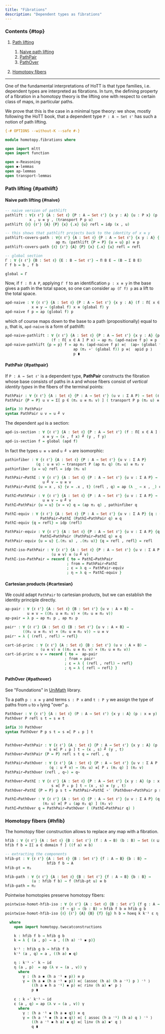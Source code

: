 ```yaml
---
title: "Fibrations"
description: "Dependent types as fibrations"
---
```



### Contents {#top}

1. [Path lifting](#pathlift)
   1. [Naive path lifting](#naive)
   1. [PathPair](#pathpair)
   1. [PathOver](#pathover)

1. [Homotopy fibers](#hfib)
--------------------------------------------------

One of the fundamental interpretations of HoTT is that type families, i.e. dependent types are interpreted as fibrations. In turn, the defining property of  a fibration in a homotopy theory is the lifting one with respect to certain class of maps, in particular paths.

We prove that this is the case in a minimal type theory: we show, mostly following the HoTT book, that a dependent type `P : A → Set ℓ'` has such a notion of path lifting. 


```agda
{-# OPTIONS --without-K --safe #-}

module homotopy.fibrations where

open import mltt
open import function

open ≡-Reasoning
open ◾-lemmas
open ap-lemmas
open transport-lemmas
```

### Path lifting {#pathlift}

#### Naive path lifting {#naive}

```agda
-- naive version of pathlift
pathlift : ∀{ℓ ℓ'} {A : Set ℓ} {P : A → Set ℓ'} {x y : A} {u : P x} (p : x ≡ y) →
           x , u ≡ y , (transport P p u)
pathlift {ℓ} {ℓ'} {A} {P} {x} {.x} {u} refl = idp (x , u)

-- this shows that pathlift projects back to the identity of x ≡ y
pathlift-covers-path : ∀{ℓ ℓ'} {A : Set ℓ} {P : A → Set ℓ'} {x y : A} {u : P x} (p : x ≡ y) →
                       ap π₁ (pathlift {P = P} {u = u} p) ≡ p
pathlift-covers-path {ℓ} {ℓ'} {A} {P} {x} {.x} {u} refl = refl
```

```agda
-- global section
Γ : ∀ {ℓ ℓ'} {B : Set ℓ} {E : B → Set ℓ'} → Π B E → (B → Σ B E)
Γ f b = b , f b

global = Γ
```

Now, if `f : Π A P`, applying `Γ f` to an identification `p : x ≡ y` in the base gives a path in the total space, so one can consider `ap (Γ f) p` as a lift to the total space.

```agda
apd-naive : ∀ {ℓ ℓ'} {A : Set ℓ} {P : A → Set ℓ'} {x y : A} (f : Π[ x ∈ A ] P x) → 
            x ≡ y → (global f) x ≡ (global f) y
apd-naive f p = ap (global f) p 
```

which of course maps down to the base to a path (propositionally) equal to `p`, that is, `apd-naive` is a form of pathlift:

```agda
apd-naive-pathlift : ∀ {ℓ ℓ'} {A : Set ℓ} {P : A → Set ℓ'} {x y : A} {p : x ≡ y}
                     (f : Π[ x ∈ A ] P x) → ap π₁ (apd-naive f p) ≡ p
apd-naive-pathlift {p = p} f = ap π₁ (apd-naive f p) ≡⟨  (ap∘ (global f) π₁ p) ⁻¹ ⟩
                               ap (π₁ ∘′ (global f)) p ≡⟨  apid p ⟩
                               p ∎
```

#### PathPair {#pathpair}

If `P : A → Set ℓ'` is a dependent type, **PathPair**  constructs the fibration whose base consists of paths in `A` and whose fibers consist of *vertical identity types* in the fibers of the terminal points:

```agda
PathPair : ∀ {ℓ ℓ'} {A : Set ℓ} {P : A → Set ℓ'} (u v : Σ A P) → Set (ℓ ⊔ ℓ')
PathPair {P = P} u v = Σ[ p ∈ (π₁ u ≡ π₁ v) ] ( transport P p (π₂ u) ≡ (π₂ v) )

infix 30 PathPair
syntax PathPair u v = u ╝ v
```

The dependent `apd` is a section:

```agda
apd-is-section : ∀ {ℓ ℓ'} {A : Set ℓ} {P : A → Set ℓ'} (f : Π[ x ∈ A ] P x) {x y : A} → 
                 x ≡ y → (x , f x) ╝ (y , f y)
apd-is-section f = global (apd f)

```
In fact the types `u ≡ v` and `u ╝ v` are isomorphic:

```agda
pathinfiber : ∀ {ℓ ℓ'} {A : Set ℓ} {P : A → Set ℓ'} {u v : Σ A P}
              (q : u ≡ v) → transport P (ap π₁ q) (π₂ u) ≡ π₂ v
pathinfiber {u = u} refl = idp (π₂ u)

PathPair→PathΣ : ∀ {ℓ ℓ'} {A : Set ℓ} {P : A → Set ℓ'} {u v : Σ A P} →
                 u ╝ v → u ≡ v
PathPair→PathΣ {u = x , s} {v = .x , t} (refl , q) = ap (λ _ → x , _) q

PathΣ→PathPair : ∀ {ℓ ℓ'} {A : Set ℓ} {P : A → Set ℓ'} {u v : Σ A P} →
                 u ≡ v → u ╝ v
PathΣ→PathPair {u = u} {v = v} q = (ap π₁ q) , pathinfiber q

PathΣ-equiv : ∀ {ℓ ℓ'} {A : Set ℓ} {P : A → Set ℓ'} {u v : Σ A P} {q : u ≡ v} →
                PathPair→PathΣ (PathΣ→PathPair q) ≡ q
PathΣ-equiv {q = refl} = idp (refl)

PathPair-equiv : ∀ {ℓ ℓ'} {A : Set ℓ} {P : A → Set ℓ'} {u v : Σ A P} {q : u ╝ v} →
                PathΣ→PathPair (PathPair→PathΣ q) ≡ q
PathPair-equiv {u = u} {.(π₁ u) , .(π₂ u)} {q = refl , refl} = refl

PathΣ-iso-PathPair : ∀ {ℓ ℓ'} {A : Set ℓ} {P : A → Set ℓ'} {u v : Σ A P} →
                     (u ≡ v) ≅ (u ╝ v)
PathΣ-iso-PathPair = record { to = PathΣ→PathPair
                            ; from = PathPair→PathΣ
                            ; ε = λ q → PathPair-equiv
                            ; η = λ q → PathΣ-equiv }
```

#### Cartesian products {#cartesian}

We could adapt `PathPair` to cartesian products, but we can establish the identity principle directly. 

```agda
ap-pair : ∀ {ℓ ℓ'} {A : Set ℓ} {B : Set ℓ'} {u v : A × B} →
          u ≡ v → ((π₁ u ≡ π₁ v) × (π₂ u ≡ π₂ v))
ap-pair = λ p → ap π₁ p , ap π₂ p

pair⁼ : ∀ {ℓ ℓ'} {A : Set ℓ} {B : Set ℓ'} {u v : A × B} →
        ((π₁ u ≡ π₁ v) × (π₂ u ≡ π₂ v)) → u ≡ v
pair⁼ = λ { (refl , refl) → refl}

cart-id-princ : ∀ {ℓ ℓ'} {A : Set ℓ} {B : Set ℓ'} (u v : A × B) →
                (u ≡ v) ≅ ((π₁ u ≡ π₁ v) × (π₂ u ≡ π₂ v))
cart-id-princ u v = record { to =  ap-pair
                           ; from = pair⁼ 
                           ; ε = λ { (refl , refl) → refl}
                           ; η = λ { refl → refl} }
```

#### PathOver {#pathover}

See "Foundations" in [UniMath](https://github.com/UniMath/UniMath) library. 

To a path `p : x ≡ y` and terms `s : P x` and `t : P y` we  assign the type of paths from `u` to `v` lying "over" `p`.

```agda
PathOver : ∀ {ℓ ℓ'} {A : Set ℓ} (P : A → Set ℓ') {x y : A} (p : x ≡ y) (s : P x) (t : P y) → Set ℓ'
PathOver P refl s t = s ≡ t

infix 30 PathOver
syntax PathOver P p s t = s ≡[ P ↓ p ] t


PathOver→PathPair : ∀ {ℓ ℓ'} {A : Set ℓ} {P : A → Set ℓ'} {x y : A} (p : x ≡ y) (s : P x) (t : P y) →
                    s ≡[ P ↓ p ] t → (x , s) ╝ (y , t)
PathOver→PathPair {P = P} refl s t q = refl , q

PathPair→PathOver : ∀ {ℓ ℓ'} {A : Set ℓ} {P : A → Set ℓ'} {u v : Σ A P }
                    (q : u ╝ v) → (π₂ u) ≡[ P ↓ (π₁ q) ] (π₂ v)
PathPair→PathOver (refl , q~) = q~

PathOver→PathΣ : ∀ {ℓ ℓ'} {A : Set ℓ} {P : A → Set ℓ'} {x y : A} (p : x ≡ y) (s : P x) (t : P y) →
                     s ≡[ P ↓ p ] t → (x , s) ≡ (y , t)
PathOver→PathΣ {P = P} p s t = PathPair→PathΣ ∘′ (PathOver→PathPair p s t)

PathΣ→PathOver : ∀ {ℓ ℓ'} {A : Set ℓ} {P : A → Set ℓ'} {u v : Σ A P} (q : u ≡ v) → 
                 (π₂ u) ≡[ P ↓ (ap π₁ q) ] (π₂ v)
PathΣ→PathOver q = PathPair→PathOver ( (PathΣ→PathPair q) )
```

### Homotopy fibers {#hfib}

The homotopy fiber construction allows to replace any map with a fibration.

```agda
hfib : ∀ {ℓ ℓ'} {A : Set ℓ} {B : Set ℓ'} (f : A → B) (b : B) → Set (ℓ ⊔ ℓ')
hfib f b = Σ[ a ∈ domain f ] ((f a) ≡ b)

-- extracting the components
hfib-pt : ∀ {ℓ ℓ'} {A : Set ℓ} {B : Set ℓ'} {f : A → B} {b : B} → 
                   hfib f b → A
hfib-pt = π₁

hfib-path : ∀ {ℓ ℓ'} {A : Set ℓ} {B : Set ℓ'} {f : A → B} {b : B} → 
            (u : hfib f b) → f (hfib-pt u) ≡ b
hfib-path = π₂
```

Pointwise homotopies preserve homotopy fibers:

```agda
pointwise-homot-hfib-iso : ∀ {ℓ ℓ'} {A : Set ℓ} {B : Set ℓ'} {f g : A → B} → 
                         (f ~ g) → (b : B) → hfib f b ≅ hfib g b
pointwise-homot-hfib-iso {ℓ} {ℓ'} {A} {B} {f} {g} h b = hoeq k k⁻¹ ε η

  where
    open import homotopy.twocatconstructions

    k : hfib f b → hfib g b
    k = λ { (a , p) → a , ((h a) ⁻¹ ◾ p)}

    k⁻¹ : hfib g b → hfib f b
    k⁻¹ (a , q) = a , ((h a) ◾ q)

    η : k⁻¹ ∘′ k ~ id
    η (a , p)  = ap (λ v → (a , v)) γ
      where
        γ : (h a ◾ (h a ⁻¹ ◾ p)) ≡ p
        γ = (h a ◾ (h a ⁻¹ ◾ p)) ≡⟨ (assoc (h a) (h a ⁻¹) p ) ⁻¹ ⟩
            ((h a ◾ h a ⁻¹) ◾ p) ≡⟨ rinv (h a) ◾ʳ p ⟩
            p ∎
        
    ε : k ∘′ k⁻¹ ~ id
    ε (a , q) = ap (λ v → (a , v)) γ
      where
        γ : (h a ⁻¹ ◾ (h a ◾ q)) ≡ q
        γ = (h a ⁻¹ ◾ (h a ◾ q)) ≡⟨ ( assoc (h a ⁻¹) (h a) q ) ⁻¹ ⟩
            ((h a ⁻¹ ◾ h a) ◾ q) ≡⟨ linv (h a) ◾ʳ q ⟩
            q ∎
```
